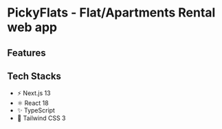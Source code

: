 # PickyFlats - Flat/Apartments Rental web app

## Features

## Tech Stacks

- ⚡️ Next.js 13
- ⚛️ React 18
- ✨ TypeScript
- 💨 Tailwind CSS 3
